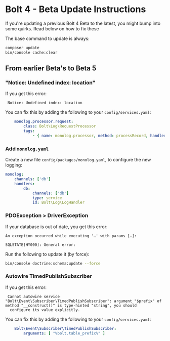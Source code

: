 Bolt 4 - Beta Update Instructions
=================================

If you're updating a previous Bolt 4 Beta to the latest, you might bump into 
some quirks. Read below on how to fix these

The base command to update is always: 

```bash
composer update
bin/console cache:clear
```

## From earlier Beta's to Beta 5

### "Notice: Undefined index: location"

If you get this error: 

```
 Notice: Undefined index: location
```

You can fix this by adding the following to your `config/services.yaml`:

```yaml
    monolog.processor.request:
        class: Bolt\Log\RequestProcessor
        tags:
            - { name: monolog.processor, method: processRecord, handler: db }
```

### Add `monolog.yaml`

Create a new file `config/packages/monolog.yaml`, to configure the new logging:

```yaml
monolog:
    channels: ['db']
    handlers:
        db:
            channels: ['db']
            type: service
            id: Bolt\Log\LogHandler
```

### PDOException > DriverException

If your database is out of date, you get this error: 

```
An exception occurred while executing '…' with params […]:

SQLSTATE[HY000]: General error:
```

Run the following to update it (by force): 

```bash
bin/console doctrine:schema:update --force
```

### Autowire TimedPublishSubscriber

If you get this error: 

```
 Cannot autowire service "Bolt\Event\Subscriber\TimedPublishSubscriber": argument "$prefix" of method "__construct()" is type-hinted "string", you should
  configure its value explicitly.
```

You can fix this by adding the following to your `config/services.yaml`:

```yaml
    Bolt\Event\Subscriber\TimedPublishSubscriber:
        arguments: [ "%bolt.table_prefix%" ]
```
